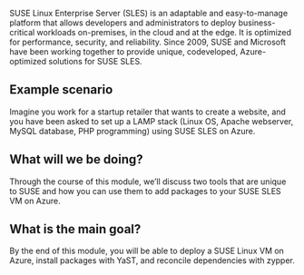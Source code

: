 SUSE Linux Enterprise Server (SLES) is an adaptable and easy-to-manage platform that allows developers and administrators to deploy business-critical workloads on-premises, in the cloud and at the edge. It is optimized for performance, security, and reliability. Since 2009, SUSE and Microsoft have been working together to provide unique, codeveloped, Azure-optimized solutions for SUSE SLES. 

## Example scenario
Imagine you work for a startup retailer that wants to create a website, and you have been asked to set up a LAMP stack (Linux OS, Apache webserver, MySQL database, PHP programming) using SUSE SLES on Azure.

## What will we be doing?
Through the course of this module, we’ll discuss two tools that are unique to SUSE and how you can use them to add packages to your SUSE SLES VM on Azure.

## What is the main goal?
By the end of this module, you will be able to deploy a SUSE Linux VM on Azure, install packages with YaST, and reconcile dependencies with zypper.
